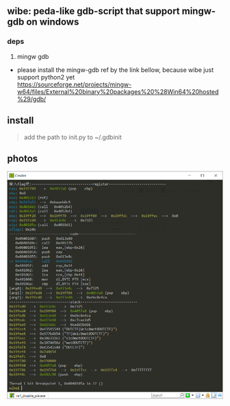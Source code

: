 ## wibe: peda-like gdb-script that support mingw-gdb on windows

### deps
1. mingw gdb
+ please install the mingw-gdb ref by the link bellow, because wibe just support python2 yet<br>
https://sourceforge.net/projects/mingw-w64/files/External%20binary%20packages%20%28Win64%20hosted%29/gdb/

## install
> add the path to init.py to ~/.gdbinit


## photos
![enter description here](./img/screen.png)
